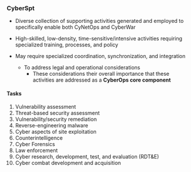 ### CyberSpt

- Diverse collection of supporting activities generated and employed
to specifically enable both CyNetOps and CyberWar

- High-skilled, low-density, time-sensitive/intensive activities requiring
specialized training, processes, and policy

- May require specialized coordination, synchronization, and integration
  - To address legal and operational considerations
    - These considerations their overall importance that these activities are addressed
    as a **CyberOps core component**

#### Tasks

1. Vulnerability assessment
2. Threat-based security assessment
3. Vulnerability/security remediation
4. Reverse-engineering malware
5. Cyber aspects of site exploitation
6. Counterintelligence
7. Cyber Forensics
8. Law enforcement
9. Cyber research, development, test, and evaluation (RDT&E)
10. Cyber combat development and acquisition


